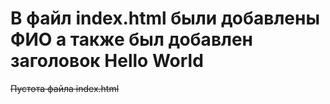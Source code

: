 # В файл index.html были добавлены ФИО а также был добавлен заголовок Hello World
~~Пустота файла index.html~~

